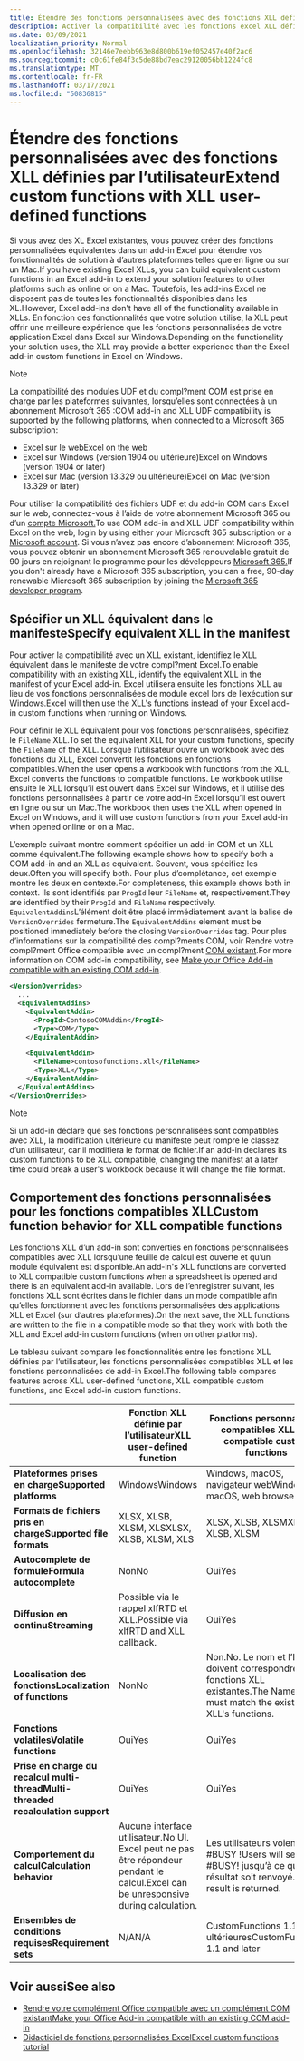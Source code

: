 ```yaml
---
title: Étendre des fonctions personnalisées avec des fonctions XLL définies par l’utilisateur
description: Activer la compatibilité avec les fonctions excel XLL définies par l’utilisateur qui ont des fonctionnalités équivalentes à vos fonctions personnalisées
ms.date: 03/09/2021
localization_priority: Normal
ms.openlocfilehash: 32146e7eebb963e8d800b619ef052457e40f2ac6
ms.sourcegitcommit: c0c61fe84f3c5de88bd7eac29120056bb1224fc8
ms.translationtype: MT
ms.contentlocale: fr-FR
ms.lasthandoff: 03/17/2021
ms.locfileid: "50836815"
---
```

# <a name="extend-custom-functions-with-xll-user-defined-functions"></a><span data-ttu-id="a87ac-103">Étendre des fonctions personnalisées avec des fonctions XLL définies par l’utilisateur</span><span class="sxs-lookup"><span data-stu-id="a87ac-103">Extend custom functions with XLL user-defined functions</span></span>

<span data-ttu-id="a87ac-104">Si vous avez des XL Excel existantes, vous pouvez créer des fonctions personnalisées équivalentes dans un add-in Excel pour étendre vos fonctionnalités de solution à d’autres plateformes telles que en ligne ou sur un Mac.</span><span class="sxs-lookup"><span data-stu-id="a87ac-104">If you have existing Excel XLLs, you can build equivalent custom functions in an Excel add-in to extend your solution features to other platforms such as online or on a Mac.</span></span> <span data-ttu-id="a87ac-105">Toutefois, les add-ins Excel ne disposent pas de toutes les fonctionnalités disponibles dans les XL.</span><span class="sxs-lookup"><span data-stu-id="a87ac-105">However, Excel add-ins don't have all of the functionality available in XLLs.</span></span> <span data-ttu-id="a87ac-106">En fonction des fonctionnalités que votre solution utilise, la XLL peut offrir une meilleure expérience que les fonctions personnalisées de votre application Excel dans Excel sur Windows.</span><span class="sxs-lookup"><span data-stu-id="a87ac-106">Depending on the functionality your solution uses, the XLL may provide a better experience than the Excel add-in custom functions in Excel on Windows.</span></span>

> [!NOTE]
> <span data-ttu-id="a87ac-107">La compatibilité des modules UDF et du compl?ment COM est prise en charge par les plateformes suivantes, lorsqu’elles sont connectées à un abonnement Microsoft 365 :</span><span class="sxs-lookup"><span data-stu-id="a87ac-107">COM add-in and XLL UDF compatibility is supported by the following platforms, when connected to a Microsoft 365 subscription:</span></span>
>
> - <span data-ttu-id="a87ac-108">Excel sur le web</span><span class="sxs-lookup"><span data-stu-id="a87ac-108">Excel on the web</span></span>
> - <span data-ttu-id="a87ac-109">Excel sur Windows (version 1904 ou ultérieure)</span><span class="sxs-lookup"><span data-stu-id="a87ac-109">Excel on Windows (version 1904 or later)</span></span>
> - <span data-ttu-id="a87ac-110">Excel sur Mac (version 13.329 ou ultérieure)</span><span class="sxs-lookup"><span data-stu-id="a87ac-110">Excel on Mac (version 13.329 or later)</span></span>
>
> <span data-ttu-id="a87ac-111">Pour utiliser la compatibilité des fichiers UDF et du add-in COM dans Excel sur le web, connectez-vous à l’aide de votre abonnement Microsoft 365 ou d’un [compte Microsoft.](https://account.microsoft.com/account)</span><span class="sxs-lookup"><span data-stu-id="a87ac-111">To use COM add-in and XLL UDF compatibility within Excel on the web, login by using either your Microsoft 365 subscription or a [Microsoft account](https://account.microsoft.com/account).</span></span> <span data-ttu-id="a87ac-112">Si vous n’avez pas encore d’abonnement Microsoft 365, vous pouvez obtenir un abonnement Microsoft 365 renouvelable gratuit de 90 jours en rejoignant le programme pour les développeurs [Microsoft 365.](https://developer.microsoft.com/office/dev-program)</span><span class="sxs-lookup"><span data-stu-id="a87ac-112">If you don't already have a Microsoft 365 subscription, you can a free, 90-day renewable Microsoft 365 subscription by joining the [Microsoft 365 developer program](https://developer.microsoft.com/office/dev-program).</span></span>

## <a name="specify-equivalent-xll-in-the-manifest"></a><span data-ttu-id="a87ac-113">Spécifier un XLL équivalent dans le manifeste</span><span class="sxs-lookup"><span data-stu-id="a87ac-113">Specify equivalent XLL in the manifest</span></span>

<span data-ttu-id="a87ac-114">Pour activer la compatibilité avec un XLL existant, identifiez le XLL équivalent dans le manifeste de votre compl?ment Excel.</span><span class="sxs-lookup"><span data-stu-id="a87ac-114">To enable compatibility with an existing XLL, identify the equivalent XLL in the manifest of your Excel add-in.</span></span> <span data-ttu-id="a87ac-115">Excel utilisera ensuite les fonctions XLL au lieu de vos fonctions personnalisées de module excel lors de l’exécution sur Windows.</span><span class="sxs-lookup"><span data-stu-id="a87ac-115">Excel will then use the XLL's functions instead of your Excel add-in custom functions when running on Windows.</span></span>

<span data-ttu-id="a87ac-116">Pour définir le XLL équivalent pour vos fonctions personnalisées, spécifiez le `FileName` XLL.</span><span class="sxs-lookup"><span data-stu-id="a87ac-116">To set the equivalent XLL for your custom functions, specify the `FileName` of the XLL.</span></span> <span data-ttu-id="a87ac-117">Lorsque l’utilisateur ouvre un workbook avec des fonctions du XLL, Excel convertit les fonctions en fonctions compatibles.</span><span class="sxs-lookup"><span data-stu-id="a87ac-117">When the user opens a workbook with functions from the XLL, Excel converts the functions to compatible functions.</span></span> <span data-ttu-id="a87ac-118">Le workbook utilise ensuite le XLL lorsqu’il est ouvert dans Excel sur Windows, et il utilise des fonctions personnalisées à partir de votre add-in Excel lorsqu’il est ouvert en ligne ou sur un Mac.</span><span class="sxs-lookup"><span data-stu-id="a87ac-118">The workbook then uses the XLL when opened in Excel on Windows, and it will use custom functions from your Excel add-in when opened online or on a Mac.</span></span>

<span data-ttu-id="a87ac-119">L’exemple suivant montre comment spécifier un add-in COM et un XLL comme équivalent.</span><span class="sxs-lookup"><span data-stu-id="a87ac-119">The following example shows how to specify both a COM add-in and an XLL as equivalent.</span></span> <span data-ttu-id="a87ac-120">Souvent, vous spécifiez les deux.</span><span class="sxs-lookup"><span data-stu-id="a87ac-120">Often you will specify both.</span></span> <span data-ttu-id="a87ac-121">Pour plus d’complétance, cet exemple montre les deux en contexte.</span><span class="sxs-lookup"><span data-stu-id="a87ac-121">For completeness, this example shows both in context.</span></span> <span data-ttu-id="a87ac-122">Ils sont identifiés par `ProgId` leur `FileName` et, respectivement.</span><span class="sxs-lookup"><span data-stu-id="a87ac-122">They are identified by their `ProgId` and `FileName` respectively.</span></span> <span data-ttu-id="a87ac-123">`EquivalentAddins`L’élément doit être placé immédiatement avant la balise de `VersionOverrides` fermeture.</span><span class="sxs-lookup"><span data-stu-id="a87ac-123">The `EquivalentAddins` element must be positioned immediately before the closing `VersionOverrides` tag.</span></span> <span data-ttu-id="a87ac-124">Pour plus d’informations sur la compatibilité des compl?ments COM, voir Rendre votre compl?ment Office compatible avec un compl?ment [COM existant](../develop/make-office-add-in-compatible-with-existing-com-add-in.md).</span><span class="sxs-lookup"><span data-stu-id="a87ac-124">For more information on COM add-in compatibility, see [Make your Office Add-in compatible with an existing COM add-in](../develop/make-office-add-in-compatible-with-existing-com-add-in.md).</span></span>

```xml
<VersionOverrides>
  ...
  <EquivalentAddins>
    <EquivalentAddin>
      <ProgId>ContosoCOMAddin</ProgId>
      <Type>COM</Type>
    </EquivalentAddin>

    <EquivalentAddin>
      <FileName>contosofunctions.xll</FileName>
      <Type>XLL</Type>
    </EquivalentAddin>
  </EquivalentAddins>
</VersionOverrides>
```

> [!NOTE]
> <span data-ttu-id="a87ac-125">Si un add-in déclare que ses fonctions personnalisées sont compatibles avec XLL, la modification ultérieure du manifeste peut rompre le classez d’un utilisateur, car il modifiera le format de fichier.</span><span class="sxs-lookup"><span data-stu-id="a87ac-125">If an add-in declares its custom functions to be XLL compatible, changing the manifest at a later time could break a user's workbook because it will change the file format.</span></span>

## <a name="custom-function-behavior-for-xll-compatible-functions"></a><span data-ttu-id="a87ac-126">Comportement des fonctions personnalisées pour les fonctions compatibles XLL</span><span class="sxs-lookup"><span data-stu-id="a87ac-126">Custom function behavior for XLL compatible functions</span></span>

<span data-ttu-id="a87ac-127">Les fonctions XLL d’un add-in sont converties en fonctions personnalisées compatibles avec XLL lorsqu’une feuille de calcul est ouverte et qu’un module équivalent est disponible.</span><span class="sxs-lookup"><span data-stu-id="a87ac-127">An add-in's XLL functions are converted to XLL compatible custom functions when a spreadsheet is opened and there is an equivalent add-in available.</span></span> <span data-ttu-id="a87ac-128">Lors de l’enregistrer suivant, les fonctions XLL sont écrites dans le fichier dans un mode compatible afin qu’elles fonctionnent avec les fonctions personnalisées des applications XLL et Excel (sur d’autres plateformes).</span><span class="sxs-lookup"><span data-stu-id="a87ac-128">On the next save, the XLL functions are written to the file in a compatible mode so that they work with both the XLL and Excel add-in custom functions (when on other platforms).</span></span>

<span data-ttu-id="a87ac-129">Le tableau suivant compare les fonctionnalités entre les fonctions XLL définies par l’utilisateur, les fonctions personnalisées compatibles XLL et les fonctions personnalisées de add-in Excel.</span><span class="sxs-lookup"><span data-stu-id="a87ac-129">The following table compares features across XLL user-defined functions, XLL compatible custom functions, and Excel add-in custom functions.</span></span>

|         |<span data-ttu-id="a87ac-130">Fonction XLL définie par l’utilisateur</span><span class="sxs-lookup"><span data-stu-id="a87ac-130">XLL user-defined function</span></span> |<span data-ttu-id="a87ac-131">Fonctions personnalisées compatibles XLL</span><span class="sxs-lookup"><span data-stu-id="a87ac-131">XLL compatible custom functions</span></span> |<span data-ttu-id="a87ac-132">Fonction personnalisée de add-in Excel</span><span class="sxs-lookup"><span data-stu-id="a87ac-132">Excel add-in custom function</span></span> |
|---------|---------|---------|---------|
| <span data-ttu-id="a87ac-133">**Plateformes prises en charge**</span><span class="sxs-lookup"><span data-stu-id="a87ac-133">**Supported platforms**</span></span> | <span data-ttu-id="a87ac-134">Windows</span><span class="sxs-lookup"><span data-stu-id="a87ac-134">Windows</span></span> | <span data-ttu-id="a87ac-135">Windows, macOS, navigateur web</span><span class="sxs-lookup"><span data-stu-id="a87ac-135">Windows, macOS, web browser</span></span> | <span data-ttu-id="a87ac-136">Windows, macOS, navigateur web</span><span class="sxs-lookup"><span data-stu-id="a87ac-136">Windows, macOS, web browser</span></span> |
| <span data-ttu-id="a87ac-137">**Formats de fichiers pris en charge**</span><span class="sxs-lookup"><span data-stu-id="a87ac-137">**Supported file formats**</span></span> | <span data-ttu-id="a87ac-138">XLSX, XLSB, XLSM, XLS</span><span class="sxs-lookup"><span data-stu-id="a87ac-138">XLSX, XLSB, XLSM, XLS</span></span> | <span data-ttu-id="a87ac-139">XLSX, XLSB, XLSM</span><span class="sxs-lookup"><span data-stu-id="a87ac-139">XLSX, XLSB, XLSM</span></span> | <span data-ttu-id="a87ac-140">XLSX, XLSB, XLSM</span><span class="sxs-lookup"><span data-stu-id="a87ac-140">XLSX, XLSB, XLSM</span></span> |
| <span data-ttu-id="a87ac-141">**Autocomplete de formule**</span><span class="sxs-lookup"><span data-stu-id="a87ac-141">**Formula autocomplete**</span></span> | <span data-ttu-id="a87ac-142">Non</span><span class="sxs-lookup"><span data-stu-id="a87ac-142">No</span></span> | <span data-ttu-id="a87ac-143">Oui</span><span class="sxs-lookup"><span data-stu-id="a87ac-143">Yes</span></span> | <span data-ttu-id="a87ac-144">Oui</span><span class="sxs-lookup"><span data-stu-id="a87ac-144">Yes</span></span> |
| <span data-ttu-id="a87ac-145">**Diffusion en continu**</span><span class="sxs-lookup"><span data-stu-id="a87ac-145">**Streaming**</span></span> | <span data-ttu-id="a87ac-146">Possible via le rappel xlfRTD et XLL.</span><span class="sxs-lookup"><span data-stu-id="a87ac-146">Possible via xlfRTD and XLL callback.</span></span> | <span data-ttu-id="a87ac-147">Oui</span><span class="sxs-lookup"><span data-stu-id="a87ac-147">Yes</span></span> | <span data-ttu-id="a87ac-148">Oui</span><span class="sxs-lookup"><span data-stu-id="a87ac-148">Yes</span></span> |
| <span data-ttu-id="a87ac-149">**Localisation des fonctions**</span><span class="sxs-lookup"><span data-stu-id="a87ac-149">**Localization of functions**</span></span> | <span data-ttu-id="a87ac-150">Non</span><span class="sxs-lookup"><span data-stu-id="a87ac-150">No</span></span> | <span data-ttu-id="a87ac-151">Non.</span><span class="sxs-lookup"><span data-stu-id="a87ac-151">No.</span></span> <span data-ttu-id="a87ac-152">Le nom et l’ID doivent correspondre aux fonctions XLL existantes.</span><span class="sxs-lookup"><span data-stu-id="a87ac-152">The Name and ID must match the existing XLL's functions.</span></span> | <span data-ttu-id="a87ac-153">Oui</span><span class="sxs-lookup"><span data-stu-id="a87ac-153">Yes</span></span> |
| <span data-ttu-id="a87ac-154">**Fonctions volatiles**</span><span class="sxs-lookup"><span data-stu-id="a87ac-154">**Volatile functions**</span></span> | <span data-ttu-id="a87ac-155">Oui</span><span class="sxs-lookup"><span data-stu-id="a87ac-155">Yes</span></span> | <span data-ttu-id="a87ac-156">Oui</span><span class="sxs-lookup"><span data-stu-id="a87ac-156">Yes</span></span> | <span data-ttu-id="a87ac-157">Oui</span><span class="sxs-lookup"><span data-stu-id="a87ac-157">Yes</span></span> |
| <span data-ttu-id="a87ac-158">**Prise en charge du recalcul multi-thread**</span><span class="sxs-lookup"><span data-stu-id="a87ac-158">**Multi-threaded recalculation support**</span></span> | <span data-ttu-id="a87ac-159">Oui</span><span class="sxs-lookup"><span data-stu-id="a87ac-159">Yes</span></span> | <span data-ttu-id="a87ac-160">Oui</span><span class="sxs-lookup"><span data-stu-id="a87ac-160">Yes</span></span> | <span data-ttu-id="a87ac-161">Oui</span><span class="sxs-lookup"><span data-stu-id="a87ac-161">Yes</span></span> |
| <span data-ttu-id="a87ac-162">**Comportement du calcul**</span><span class="sxs-lookup"><span data-stu-id="a87ac-162">**Calculation behavior**</span></span> | <span data-ttu-id="a87ac-163">Aucune interface utilisateur.</span><span class="sxs-lookup"><span data-stu-id="a87ac-163">No UI.</span></span> <span data-ttu-id="a87ac-164">Excel peut ne pas être répondeur pendant le calcul.</span><span class="sxs-lookup"><span data-stu-id="a87ac-164">Excel can be unresponsive during calculation.</span></span> | <span data-ttu-id="a87ac-165">Les utilisateurs voient #BUSY !</span><span class="sxs-lookup"><span data-stu-id="a87ac-165">Users will see #BUSY!</span></span> <span data-ttu-id="a87ac-166">jusqu’à ce qu’un résultat soit renvoyé.</span><span class="sxs-lookup"><span data-stu-id="a87ac-166">until a result is returned.</span></span> | <span data-ttu-id="a87ac-167">Les utilisateurs voient #BUSY !</span><span class="sxs-lookup"><span data-stu-id="a87ac-167">Users will see #BUSY!</span></span> <span data-ttu-id="a87ac-168">jusqu’à ce qu’un résultat soit renvoyé.</span><span class="sxs-lookup"><span data-stu-id="a87ac-168">until a result is returned.</span></span> |
| <span data-ttu-id="a87ac-169">**Ensembles de conditions requises**</span><span class="sxs-lookup"><span data-stu-id="a87ac-169">**Requirement sets**</span></span> | <span data-ttu-id="a87ac-170">N/A</span><span class="sxs-lookup"><span data-stu-id="a87ac-170">N/A</span></span> | <span data-ttu-id="a87ac-171">CustomFunctions 1.1 et les ultérieures</span><span class="sxs-lookup"><span data-stu-id="a87ac-171">CustomFunctions 1.1 and later</span></span> | <span data-ttu-id="a87ac-172">CustomFunctions 1.1 et les ultérieures</span><span class="sxs-lookup"><span data-stu-id="a87ac-172">CustomFunctions 1.1 and later</span></span> |

## <a name="see-also"></a><span data-ttu-id="a87ac-173">Voir aussi</span><span class="sxs-lookup"><span data-stu-id="a87ac-173">See also</span></span>

- [<span data-ttu-id="a87ac-174">Rendre votre complément Office compatible avec un complément COM existant</span><span class="sxs-lookup"><span data-stu-id="a87ac-174">Make your Office Add-in compatible with an existing COM add-in</span></span>](../develop/make-office-add-in-compatible-with-existing-com-add-in.md)
- [<span data-ttu-id="a87ac-175">Didacticiel de fonctions personnalisées Excel</span><span class="sxs-lookup"><span data-stu-id="a87ac-175">Excel custom functions tutorial</span></span>](../tutorials/excel-tutorial-create-custom-functions.md)
